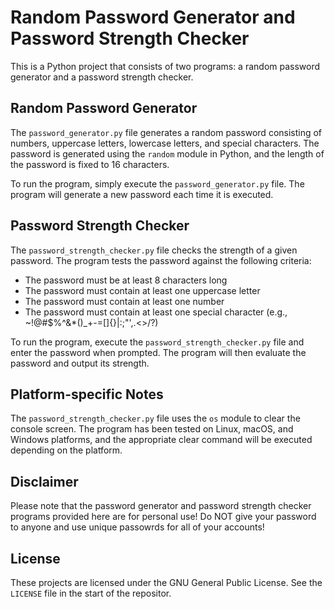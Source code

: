 # Random Password Generator and Password Strength Checker

This is a Python project that consists of two programs: a random password generator and a password strength checker.

## Random Password Generator

The `password_generator.py` file generates a random password consisting of numbers, uppercase letters, lowercase letters, and special characters. The password is generated using the `random` module in Python, and the length of the password is fixed to 16 characters.

To run the program, simply execute the `password_generator.py` file. The program will generate a new password each time it is executed.

## Password Strength Checker

The `password_strength_checker.py` file checks the strength of a given password. The program tests the password against the following criteria:

- The password must be at least 8 characters long
- The password must contain at least one uppercase letter
- The password must contain at least one number
- The password must contain at least one special character (e.g., ~!@#$%^&*()_+-=[]{}|\:;"',.<>/?)

To run the program, execute the `password_strength_checker.py` file and enter the password when prompted. The program will then evaluate the password and output its strength.

## Platform-specific Notes

The `password_strength_checker.py` file uses the `os` module to clear the console screen. The program has been tested on Linux, macOS, and Windows platforms, and the appropriate clear command will be executed depending on the platform.

## Disclaimer

Please note that the password generator and password strength checker programs provided here are for personal use! Do NOT give your password to anyone and use unique passowrds for all of your accounts!

## License

These projects are licensed under the GNU General Public License. See the `LICENSE` file in the start of the repositor.
